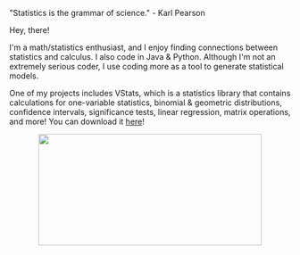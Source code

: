 "Statistics is the grammar of science." - Karl Pearson

Hey, there! 

I'm a math/statistics enthusiast, and I enjoy finding connections between statistics and calculus. I also code in Java & Python. Although I'm not an extremely serious coder, I use coding more as a tool to generate statistical models. 

One of my projects includes VStats, which is a statistics library that contains calculations for one-variable statistics, binomial & geometric distributions, confidence intervals, significance tests, linear regression, matrix operations, and more! You can download it <a href="https://captmd-11.github.io/blog/vstats/" target="_blank">here</a>! 


<p align="center">
  <img
  src="https://github-readme-stats.vercel.app/api/top-langs/?username=CaptMD-11&layout=compact&theme=prussian" width="400" height="200">
</p>
